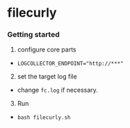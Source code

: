# filecurly

### Getting started
1. configure core parts
  - `LOGCOLLECTOR_ENDPOINT="http://***"`
2. set the target log file
  - change `fc.log` if necessary.
3. Run
  - `bash filecurly.sh`
